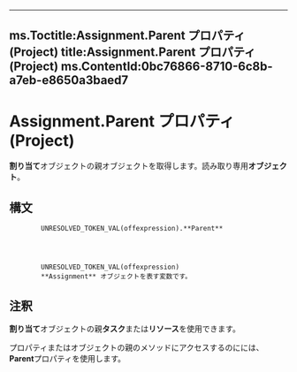 

---
ms.Toctitle:Assignment.Parent プロパティ (Project)
title:Assignment.Parent プロパティ (Project)
ms.ContentId:0bc76866-8710-6c8b-a7eb-e8650a3baed7
---
# Assignment.Parent プロパティ (Project)




**割り当て**オブジェクトの親オブジェクトを取得します。読み取り専用**オブジェクト**。

## 構文

            UNRESOLVED_TOKEN_VAL(offexpression).**Parent**




            UNRESOLVED_TOKEN_VAL(offexpression)
            **Assignment** オブジェクトを表す変数です。



## 注釈
**割り当て**オブジェクトの親**タスク**または**リソース**を使用できます。



プロパティまたはオブジェクトの親のメソッドにアクセスするのにには、 **Parent**プロパティを使用します。




